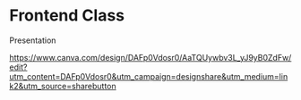# Frontend Class

Presentation

https://www.canva.com/design/DAFp0Vdosr0/AaTQUywbv3L_yJ9yB0ZdFw/edit?utm_content=DAFp0Vdosr0&utm_campaign=designshare&utm_medium=link2&utm_source=sharebutton

